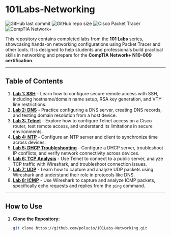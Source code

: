 
# 101Labs-Networking
![GitHub last commit](https://img.shields.io/github/last-commit/polucio/101Labs-Networking)
![GitHub repo size](https://img.shields.io/github/repo-size/polucio/101Labs-Networking)
![Cisco Packet Tracer](https://img.shields.io/badge/Tool-Cisco%20Packet%20Tracer-blue)
![CompTIA Network+](https://img.shields.io/badge/Certification-Network%2B-red)

This repository contains completed labs from the **101 Labs** series, showcasing hands-on networking configurations using Packet Tracer and other tools. It is designed to help students and professionals build practical skills in networking and prepare for the **CompTIA Network+ N10-009 certification**.

---

## Table of Contents
1. **[Lab 1: SSH](SSH-Lab/)** - Learn how to configure secure remote access with SSH, including hostname/domain name setup, RSA key generation, and VTY line restrictions.
2. **[Lab 2: DNS](DNS-Lab/)** - Practice configuring a DNS server, creating DNS records, and testing domain resolution from a host device.
3. **[Lab 3: Telnet](Telnet-Lab/)** - Explore how to configure Telnet access on a Cisco router, test remote access, and understand its limitations in secure environments.
4. **[Lab 4: NTP](NTP-Lab/)** - Configure an NTP server and client to synchronize time across devices.
5. **[Lab 5: DHCP Troubleshooting](DHCP-Lab)** - Configure a DHCP server, troubleshoot IP conflicts, and verify network connectivity across devices.
6. **[Lab 6: TCP Analysis](TCP-Lab/)** - Use Telnet to connect to a public server, analyze TCP traffic with Wireshark, and troubleshoot connection issues.
7. **[Lab 7: UDP](UDP-Lab/)** - Learn how to capture and analyze UDP packets using Wireshark and understand their role in protocols like DNS.
8. **[Lab 8: ICMP](ICMP-Lab/)** - Use Wireshark to capture and analyze ICMP packets, specifically echo requests and replies from the `ping` command.

---

## How to Use
1. **Clone the Repository**:
   ```bash
   git clone https://github.com/polucio/101Labs-Networking.git

